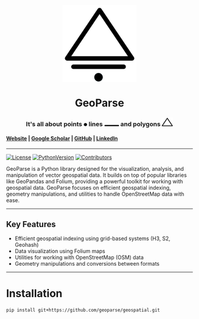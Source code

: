 <h1 align="center"><img align="center" src="tutorials/data/geoparse_logo.png" alt="GeoParse Logo" width="200"/></h1>
<h1 align="center">GeoParse</h1>
<h3 align="center">It's all about points <img src="tutorials/data/point.png" width="10"/> lines <img src="tutorials/data/line.png" width="40"/> and polygons <img src="tutorials/data/polygon.png" width="30"/></h3>


#### [Website](http://geoparse.io) | [Google Scholar](https://scholar.google.com/citations?user=OVFGLWQAAAAJ&hl=en) | [GitHub](https://github.com/kiasari) | [LinkedIn](https://www.linkedin.com/in/a-kiasari)

***





[![License](https://img.shields.io/github/license/geoparse/geospatial)](https://github.com/geoparse/geospatial/blob/main/LICENSE)
[![PythonVersion]( https://img.shields.io/badge/3.9%20%7C%203.10%20%7C%203.11%20%7C%203.12-blue)](https://www.python.org/)
[![Contributors](https://img.shields.io/github/contributors/geoparse/geospatial)](https://github.com/geoparse/geospatial/graphs/contributors)



GeoParse is a Python library designed for the visualization, analysis, and manipulation of vector geospatial data. It builds on top of popular libraries like GeoPandas and Folium, providing a powerful toolkit for working with geospatial data. GeoParse focuses on efficient geospatial indexing, geometry manipulations, and utilities to handle OpenStreetMap data with ease.

---


## Key Features
* Efficient geospatial indexing using grid-based systems (H3, S2, Geohash)
* Data visualization using Folium maps
* Utilities for working with OpenStreetMap (OSM) data
* Geometry manipulations and conversions between formats
  
---
# Installation


`pip install git+https://github.com/geoparse/geospatial.git`


